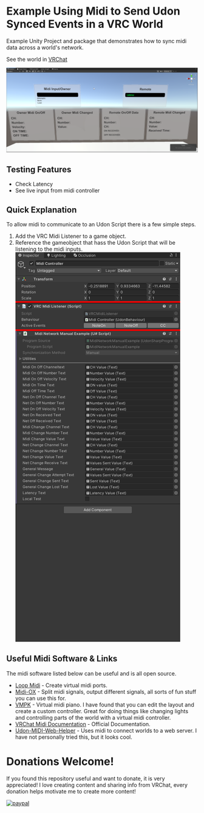 # Example Using Midi to Send Udon Synced Events in a VRC World

Example Unity Project and package that demonstrates how to sync midi data across a world's network.

See the world in [VRChat](https://vrchat.com/home/world/wrld_d8857e5b-b5df-4906-ab1c-0982e2884710)

![Picture Of The World](/Pictures/WorldPicture1.png)

## Testing Features

- Check Latency
- See live input from midi controller

## Quick Explanation

To allow midi to communicate to an Udon Script there is a few simple steps.

1. Add the VRC Midi Listener to a game object.
2. Reference the gameobject that hass the Udon Script that will be listening to the midi inputs.
   ![Picture Of Midi Listener](/Pictures/MidiListener.png)

## Useful Midi Software & Links

The midi software listed below can be useful and is all open source.

- [Loop Midi](https://www.tobias-erichsen.de/software/loopmidi.html) - Create virtual midi ports.
- [Midi-OX](http://www.midiox.com/) - Split midi signals, output different signals, all sorts of fun stuff you can use this for.
- [VMPK](https://vmpk.sourceforge.io/) - Virtual midi piano. I have found that you can edit the layout and create a custom controller. Great for doing things like changing lights and controlling parts of the world with a virtual midi controller.
- [VRChat Midi Documentation](https://creators.vrchat.com/worlds/udon/midi/) - Official Documentation.
- [Udon-MIDI-Web-Helper](https://github.com/DarthShader/Udon-MIDI-Web-Helper) - Uses midi to connect worlds to a web server. I have not personally tried this, but it looks cool.

# Donations Welcome!

If you found this repository useful and want to donate, it is very appreciated! I love creating content and sharing info from VRChat, every donation helps motivate me to create more content!

[![paypal](https://www.paypalobjects.com/en_US/i/btn/btn_donateCC_LG.gif)](https://www.paypal.com/donate/?business=QXEYT9DHDXAUC&no_recurring=0&item_name=Help+inspire+me+to+continue+creating+new+VRChat+Prefabs+and+other+software%21&currency_code=USD)
